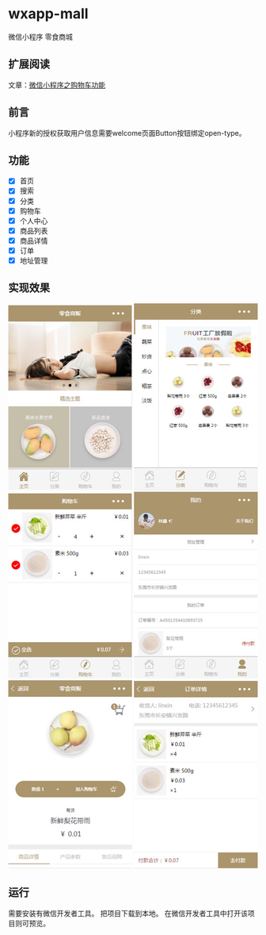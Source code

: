 # wxapp-mall
微信小程序 零食商城

## 扩展阅读
文章：[微信小程序之购物车功能](https://github.com/lin-xin/blog/issues/14)

## 前言
小程序新的授权获取用户信息需要welcome页面Button按钮绑定open-type。

## 功能
- [x] 首页
- [x] 搜索
- [x] 分类
- [x] 购物车
- [x] 个人中心
- [x] 商品列表
- [x] 商品详情
- [x] 订单
- [x] 地址管理

## 实现效果
![image](https://github.com/cosyer/wxapp-mall/blob/master/image/1.jpg) 
![image](https://github.com/cosyer/wxapp-mall/blob/master/image/2.jpg) 
![image](https://github.com/cosyer/wxapp-mall/blob/master/image/3.jpg) 
![image](https://github.com/cosyer/wxapp-mall/blob/master/image/4.jpg) 
![image](https://github.com/cosyer/wxapp-mall/blob/master/image/5.jpg) 
![image](https://github.com/cosyer/wxapp-mall/blob/master/image/6.jpg) 

## 运行
需要安装有微信开发者工具。
把项目下载到本地。
在微信开发者工具中打开该项目则可预览。